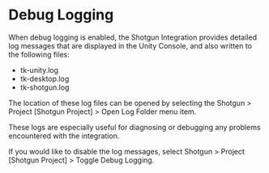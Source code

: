 # Debug Logging

When debug logging is enabled, the Shotgun Integration provides detailed log messages that are displayed in the Unity Console, and also written to the following files:

* tk-unity.log
* tk-desktop.log
* tk-shotgun.log

The location of these log files can be opened by selecting the Shotgun > Project [Shotgun Project] > Open Log Folder menu item.

These logs are especially useful for diagnosing or debugging any problems encountered with the integration.

If you would like to disable the log messages, select Shotgun > Project [Shotgun Project] > Toggle Debug Logging.